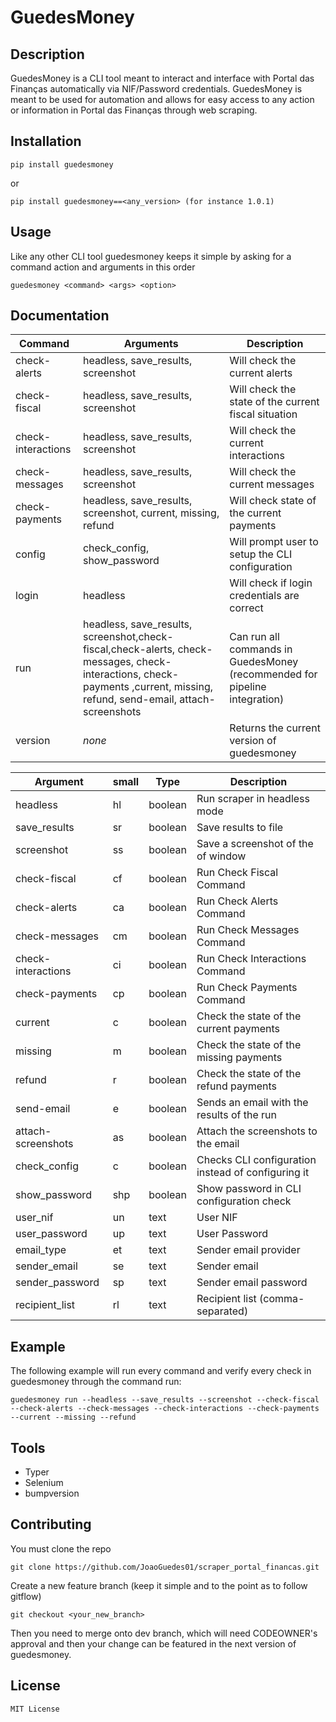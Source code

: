 # GuedesMoney

## Description

GuedesMoney is a CLI tool meant to interact and interface with Portal das Finanças automatically via NIF/Password credentials. GuedesMoney is meant to be used for automation and allows for easy access to any action or information in Portal das Finanças through web scraping.

## Installation
```
pip install guedesmoney
```
or
```
pip install guedesmoney==<any_version> (for instance 1.0.1)
```
## Usage
Like any other CLI tool guedesmoney keeps it simple by asking for a command action and arguments in this order
```
guedesmoney <command> <args> <option>
```
## Documentation
| Command | Arguments | Description |
| -------- | -------- | -------- |
|check-alerts|headless, save_results, screenshot|Will check the current alerts|
|check-fiscal|headless, save_results, screenshot|Will check the state of the current fiscal situation|
|check-interactions|headless, save_results, screenshot|Will check the current interactions|
|check-messages|headless, save_results, screenshot|Will check the current messages|
|check-payments|headless, save_results, screenshot, current, missing, refund|Will check state of the current payments|
|config|check_config, show_password|Will prompt user to setup the CLI configuration|
|login|headless|Will check if login credentials are correct|
|run|headless, save_results, screenshot,check-fiscal,check-alerts, check-messages, check-interactions, check-payments ,current, missing, refund, send-email, attach-screenshots|Can run all commands in GuedesMoney (recommended for pipeline integration)|
|version|*none*|Returns the current version of guedesmoney|

| Argument |small | Type | Description |
| -------- | -------- | -------- | -------- |
|headless|hl|boolean|Run scraper in headless mode|
|save_results|sr|boolean|Save results to file|
|screenshot|ss|boolean|Save a screenshot of the of window|
|check-fiscal|cf|boolean|Run Check Fiscal Command|
|check-alerts|ca|boolean|Run Check Alerts Command|
|check-messages|cm|boolean|Run Check Messages Command|
|check-interactions|ci|boolean|Run Check Interactions Command|
|check-payments|cp|boolean|Run Check Payments Command|
|current|c|boolean|Check the state of the current payments|
|missing|m|boolean|Check the state of the missing payments|
|refund|r|boolean|Check the state of the refund payments|
|send-email|e|boolean|Sends an email with the results of the run|
|attach-screenshots|as|boolean|Attach the screenshots to the email|
|check_config|c|boolean|Checks CLI configuration instead of configuring it|
|show_password|shp|boolean|Show password in CLI configuration check|
|user_nif|un|text|User NIF|
|user_password|up|text|User Password|
|email_type|et|text|Sender email provider|
|sender_email|se|text|Sender email|
|sender_password|sp|text|Sender email password|
|recipient_list|rl|text|Recipient list (comma-separated)|

## Example
The following example will run every command and verify every check in guedesmoney through the command run:
```
guedesmoney run --headless --save_results --screenshot --check-fiscal --check-alerts --check-messages --check-interactions --check-payments --current --missing --refund
```

## Tools
- Typer
- Selenium
- bumpversion

## Contributing
You must clone the repo
```
git clone https://github.com/JoaoGuedes01/scraper_portal_financas.git
```
Create a new feature branch (keep it simple and to the point as to follow gitflow)
```
git checkout <your_new_branch>
```
Then you need to merge onto dev branch, which will need CODEOWNER's approval and then your change can be featured in the next version of guedesmoney.
## License
```
MIT License
```
